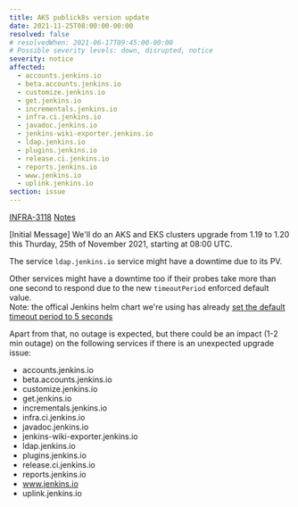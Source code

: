 ```yaml
---
title: AKS publick8s version update
date: 2021-11-25T08:00:00-00:00
resolved: false
# resolvedWhen: 2021-06-17T09:45:00-00:00
# Possible severity levels: down, disrupted, notice
severity: notice
affected:
  - accounts.jenkins.io
  - beta.accounts.jenkins.io
  - customize.jenkins.io
  - get.jenkins.io
  - incrementals.jenkins.io
  - infra.ci.jenkins.io
  - javadoc.jenkins.io
  - jenkins-wiki-exporter.jenkins.io
  - ldap.jenkins.io
  - plugins.jenkins.io
  - release.ci.jenkins.io
  - reports.jenkins.io
  - www.jenkins.io
  - uplink.jenkins.io
section: issue
---
```


[INFRA-3118](https://issues.jenkins.io/browse/INFRA-3118)
[Notes](https://hackmd.io/DIOeeOYVTm6pJeh_dJ9X_A?view)

[Initial Message]
We'll do an AKS and EKS clusters upgrade from 1.19 to 1.20 this Thurday, 25th of November 2021, starting at 08:00 UTC.

The service `ldap.jenkins.io` service might have a downtime due to its PV.

Other services might have a downtime too if their probes take more than one second to respond due to the new `timeoutPeriod` enforced default value.  
Note: the offical Jenkins helm chart we're using has already [set the default timeout period to 5 seconds](https://github.com/jenkinsci/helm-charts/blob/main/charts/jenkins/values.yaml#L150-L168)

Apart from that, no outage is expected, but there could be an impact (1-2 min outage) on the following services if there is an unexpected upgrade issue:
  - accounts.jenkins.io
  - beta.accounts.jenkins.io
  - customize.jenkins.io
  - get.jenkins.io
  - incrementals.jenkins.io
  - infra.ci.jenkins.io
  - javadoc.jenkins.io
  - jenkins-wiki-exporter.jenkins.io
  - ldap.jenkins.io
  - plugins.jenkins.io
  - release.ci.jenkins.io
  - reports.jenkins.io
  - www.jenkins.io
  - uplink.jenkins.io
